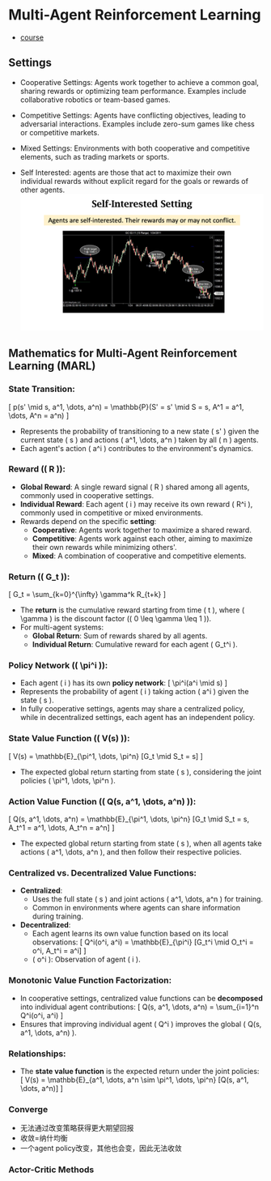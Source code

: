# Multi-Agent Reinforcement Learning
- [course](https://www.youtube.com/watch?v=KN-XMQFTD0o)

## Settings
- Cooperative Settings: Agents work together to achieve a common goal, sharing rewards or optimizing team performance. Examples include collaborative robotics or team-based games.

- Competitive Settings: Agents have conflicting objectives, leading to adversarial interactions. Examples include zero-sum games like chess or competitive markets.

- Mixed Settings: Environments with both cooperative and competitive elements, such as trading markets or sports.

- Self Interested: agents are those that act to maximize their own individual rewards without explicit regard for the goals or rewards of other agents. 
![trade-agents](image.png)

## Mathematics for Multi-Agent Reinforcement Learning (MARL)

### State Transition:
\[
p(s' \mid s, a^1, \dots, a^n) = \mathbb{P}(S' = s' \mid S = s, A^1 = a^1, \dots, A^n = a^n)
\]
- Represents the probability of transitioning to a new state \( s' \) given the current state \( s \) and actions \( a^1, \dots, a^n \) taken by all \( n \) agents.
- Each agent's action \( a^i \) contributes to the environment's dynamics.

### Reward (\( R \)):
- **Global Reward**: A single reward signal \( R \) shared among all agents, commonly used in cooperative settings.
- **Individual Reward**: Each agent \( i \) may receive its own reward \( R^i \), commonly used in competitive or mixed environments.
- Rewards depend on the specific **setting**:
  - **Cooperative**: Agents work together to maximize a shared reward.
  - **Competitive**: Agents work against each other, aiming to maximize their own rewards while minimizing others'.
  - **Mixed**: A combination of cooperative and competitive elements.

### Return (\( G_t \)):
\[
G_t = \sum_{k=0}^{\infty} \gamma^k R_{t+k}
\]
- The **return** is the cumulative reward starting from time \( t \), where \( \gamma \) is the discount factor (\( 0 \leq \gamma \leq 1 \)).
- For multi-agent systems:
  - **Global Return**: Sum of rewards shared by all agents.
  - **Individual Return**: Cumulative reward for each agent \( G_t^i \).

### Policy Network (\( \pi^i \)):
- Each agent \( i \) has its own **policy network**:
\[
\pi^i(a^i \mid s)
\]
- Represents the probability of agent \( i \) taking action \( a^i \) given the state \( s \).
- In fully cooperative settings, agents may share a centralized policy, while in decentralized settings, each agent has an independent policy.

### State Value Function (\( V(s) \)):
\[
V(s) = \mathbb{E}_{\pi^1, \dots, \pi^n} [G_t \mid S_t = s]
\]
- The expected global return starting from state \( s \), considering the joint policies \( \pi^1, \dots, \pi^n \).

### Action Value Function (\( Q(s, a^1, \dots, a^n) \)):
\[
Q(s, a^1, \dots, a^n) = \mathbb{E}_{\pi^1, \dots, \pi^n} [G_t \mid S_t = s, A_t^1 = a^1, \dots, A_t^n = a^n]
\]
- The expected global return starting from state \( s \), when all agents take actions \( a^1, \dots, a^n \), and then follow their respective policies.

### Centralized vs. Decentralized Value Functions:
- **Centralized**:
  - Uses the full state \( s \) and joint actions \( a^1, \dots, a^n \) for training.
  - Common in environments where agents can share information during training.
- **Decentralized**:
  - Each agent learns its own value function based on its local observations:
\[
Q^i(o^i, a^i) = \mathbb{E}_{\pi^i} [G_t^i \mid O_t^i = o^i, A_t^i = a^i]
\]
  - \( o^i \): Observation of agent \( i \).

### Monotonic Value Function Factorization:
- In cooperative settings, centralized value functions can be **decomposed** into individual agent contributions:
\[
Q(s, a^1, \dots, a^n) = \sum_{i=1}^n Q^i(o^i, a^i)
\]
- Ensures that improving individual agent \( Q^i \) improves the global \( Q(s, a^1, \dots, a^n) \).

### Relationships:
- The **state value function** is the expected return under the joint policies:
\[
V(s) = \mathbb{E}_{a^1, \dots, a^n \sim \pi^1, \dots, \pi^n} [Q(s, a^1, \dots, a^n)]
\]

### Converge
- 无法通过改变策略获得更大期望回报
- 收敛=纳什均衡
- 一个agent policy改变，其他也会变，因此无法收敛

### Actor-Critic Methods